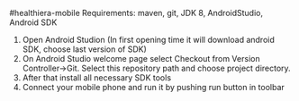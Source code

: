 #healthiera-mobile
Requirements: maven, git, JDK 8, AndroidStudio, Android SDK
1) Open Android Studion (In first opening time it will download android SDK, choose last version of SDK)
2) On Android Studio welcome page select Checkout from Version Controller->Git.
Select this repository path and choose project directory.
3) After that install all necessary SDK tools
4) Connect your mobile phone and run it by pushing run button in toolbar

